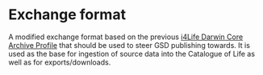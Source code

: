 # Exchange format
A modified exchange format based on the previous [i4Life Darwin Core Archive Profile](https://doi.org/10.5281/zenodo.20237) that should be used to steer GSD publishing towards.
It is used as the base for ingestion of source data into the Catalogue of Life as well as for exports/downloads.

